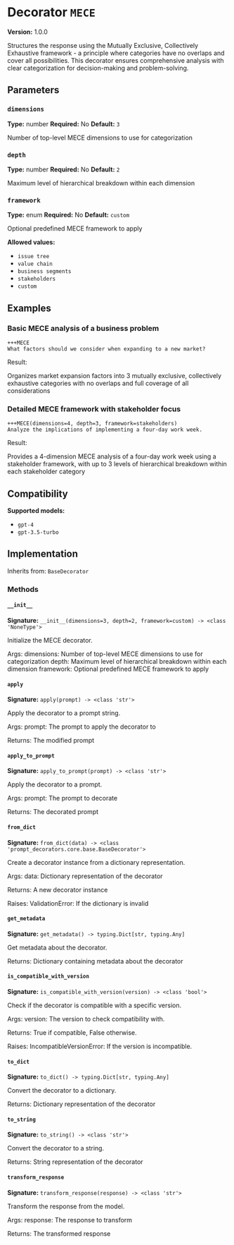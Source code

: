 # Decorator `MECE`

**Version:** 1.0.0

Structures the response using the Mutually Exclusive, Collectively Exhaustive framework - a principle where categories have no overlaps and cover all possibilities. This decorator ensures comprehensive analysis with clear categorization for decision-making and problem-solving.

## Parameters

### `dimensions`

**Type:** number
**Required:** No
**Default:** `3`

Number of top-level MECE dimensions to use for categorization

### `depth`

**Type:** number
**Required:** No
**Default:** `2`

Maximum level of hierarchical breakdown within each dimension

### `framework`

**Type:** enum
**Required:** No
**Default:** `custom`

Optional predefined MECE framework to apply

**Allowed values:**

- `issue tree`
- `value chain`
- `business segments`
- `stakeholders`
- `custom`

## Examples

### Basic MECE analysis of a business problem

```
+++MECE
What factors should we consider when expanding to a new market?
```

Result:

Organizes market expansion factors into 3 mutually exclusive, collectively exhaustive categories with no overlaps and full coverage of all considerations

### Detailed MECE framework with stakeholder focus

```
+++MECE(dimensions=4, depth=3, framework=stakeholders)
Analyze the implications of implementing a four-day work week.
```

Result:

Provides a 4-dimension MECE analysis of a four-day work week using a stakeholder framework, with up to 3 levels of hierarchical breakdown within each stakeholder category

## Compatibility

**Supported models:**

- `gpt-4`
- `gpt-3.5-turbo`

## Implementation

Inherits from: `BaseDecorator`

### Methods

#### `__init__`

**Signature:** `__init__(dimensions=3, depth=2, framework=custom) -> <class 'NoneType'>`

Initialize the MECE decorator.

Args:
    dimensions: Number of top-level MECE dimensions to use for categorization
    depth: Maximum level of hierarchical breakdown within each dimension
    framework: Optional predefined MECE framework to apply

#### `apply`

**Signature:** `apply(prompt) -> <class 'str'>`

Apply the decorator to a prompt string.

Args:
    prompt: The prompt to apply the decorator to


Returns:
    The modified prompt

#### `apply_to_prompt`

**Signature:** `apply_to_prompt(prompt) -> <class 'str'>`

Apply the decorator to a prompt.

Args:
    prompt: The prompt to decorate

Returns:
    The decorated prompt

#### `from_dict`

**Signature:** `from_dict(data) -> <class 'prompt_decorators.core.base.BaseDecorator'>`

Create a decorator instance from a dictionary representation.

Args:
    data: Dictionary representation of the decorator

Returns:
    A new decorator instance

Raises:
    ValidationError: If the dictionary is invalid

#### `get_metadata`

**Signature:** `get_metadata() -> typing.Dict[str, typing.Any]`

Get metadata about the decorator.

Returns:
    Dictionary containing metadata about the decorator

#### `is_compatible_with_version`

**Signature:** `is_compatible_with_version(version) -> <class 'bool'>`

Check if the decorator is compatible with a specific version.

Args:
    version: The version to check compatibility with.


Returns:
    True if compatible, False otherwise.


Raises:
    IncompatibleVersionError: If the version is incompatible.

#### `to_dict`

**Signature:** `to_dict() -> typing.Dict[str, typing.Any]`

Convert the decorator to a dictionary.

Returns:
    Dictionary representation of the decorator

#### `to_string`

**Signature:** `to_string() -> <class 'str'>`

Convert the decorator to a string.

Returns:
    String representation of the decorator

#### `transform_response`

**Signature:** `transform_response(response) -> <class 'str'>`

Transform the response from the model.

Args:
    response: The response to transform

Returns:
    The transformed response
